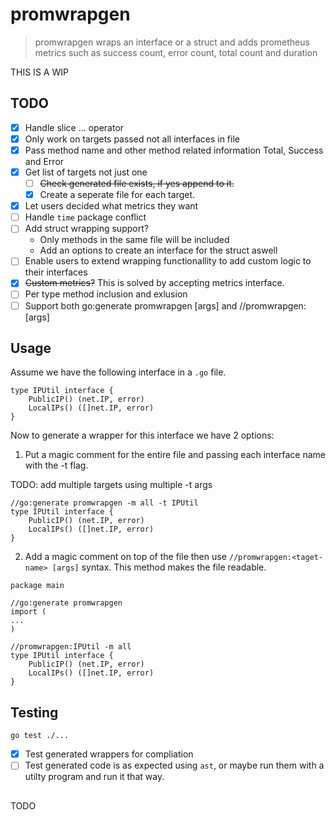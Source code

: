 # promwrapgen

> promwrapgen wraps an interface or a struct and adds prometheus metrics such as success count, error count, total count and duration


THIS IS A WIP

## TODO

- [x] Handle slice ... operator
- [x] Only work on targets passed not all interfaces in file
- [x] Pass method name and other method related information Total, Success and Error
- [x] Get list of targets not just one
    - [ ] ~~Check generated file exists, if yes append to it.~~
    - [x] Create a seperate file for each target.
- [x] Let users decided what metrics they want
- [ ] Handle `time` package conflict
- [ ] Add struct wrapping support?
    - Only methods in the same file will be included
    - Add an options to create an interface for the struct aswell
- [ ] Enable users to extend wrapping functionallity to add custom logic to their interfaces
- [x] ~~Custom metrics?~~ This is solved by accepting metrics interface.
- [ ] Per type method inclusion and exlusion
- [ ] Support both go:generate promwrapgen [args] and //promwrapgen:<target-name> [args]

## Usage

Assume we have the following interface in a `.go` file.

```golang
type IPUtil interface {
	PublicIP() (net.IP, error)
	LocalIPs() ([]net.IP, error)
}
```

Now to generate a wrapper for this interface we have 2 options:

1. Put a magic comment for the entire file and passing each interface name with the -t flag.

TODO: add multiple targets using multiple -t args

```golang
//go:generate promwrapgen -m all -t IPUtil
type IPUtil interface {
	PublicIP() (net.IP, error)
	LocalIPs() ([]net.IP, error)
}
```

2. Add a magic comment on top of the file then use `//promwrapgen:<taget-name> [args]` syntax. This method makes the file readable.

```golang
package main

//go:generate promwrapgen
import (
...
)

//promwrapgen:IPUtil -m all
type IPUtil interface {
	PublicIP() (net.IP, error)
	LocalIPs() ([]net.IP, error)
}

```

## Testing

```golang
go test ./...
```

- [x] Test generated wrappers for compliation
- [ ] Test generated code is as expected using `ast`, or maybe run them with a utilty program and run it that way.

## 

TODO
